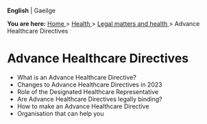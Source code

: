 **English** |  Gaeilge 

**You are here:** [ Home ](/en/) > [ Health ](/en/health/) > [ Legal matters
and health ](/en/health/legal-matters-and-health/) > Advance Healthcare
Directives

#  Advance Healthcare Directives

  * What is an Advance Healthcare Directive? 
  * Changes to Advance Healthcare Directives in 2023 
  * Role of the Designated Healthcare Representative 
  * Are Advance Healthcare Directives legally binding? 
  * How to make an Advance Healthcare Directive 
  * Organisation that can help you 
